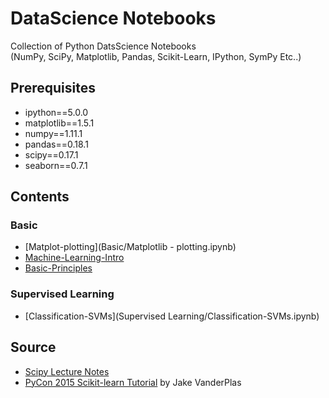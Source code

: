 # DataScience Notebooks

Collection of Python DatsScience Notebooks  
(NumPy, SciPy, Matplotlib, Pandas, Scikit-Learn, IPython, SymPy Etc..)

## Prerequisites

- ipython==5.0.0
- matplotlib==1.5.1
- numpy==1.11.1
- pandas==0.18.1
- scipy==0.17.1
- seaborn==0.7.1

## Contents

### Basic

- [Matplot-plotting](Basic/Matplotlib - plotting.ipynb)
- [Machine-Learning-Intro](Basic/Machine-Learning-Intro.ipynb)
- [Basic-Principles](Basic/Basic-Principles.ipynb)

### Supervised Learning

- [Classification-SVMs](Supervised Learning/Classification-SVMs.ipynb)

## Source

- [Scipy Lecture Notes](http://www.scipy-lectures.org/)
- [PyCon 2015 Scikit-learn Tutorial](https://github.com/jakevdp/sklearn_pycon2015) by Jake VanderPlas
